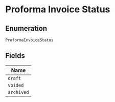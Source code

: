 
# Proforma Invoice Status

## Enumeration

`ProformaInvoiceStatus`

## Fields

| Name |
|  --- |
| `draft` |
| `voided` |
| `archived` |

